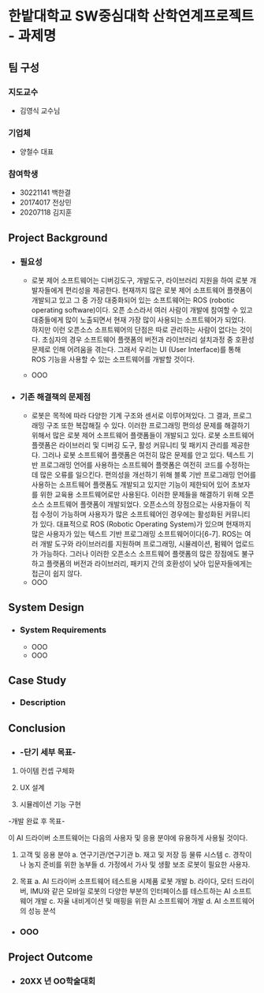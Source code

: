 # 한밭대학교 SW중심대학 산학연계프로젝트 - 과제명

## **팀 구성**
### 지도교수
 - 김영식 교수님

### 기업체 
 - 양철수 대표

### 참여학생
 - 30221141 백한결 
 - 20174017 전상민
 - 20207118 김지훈

## Project Background
- ### 필요성
  - 로봇 제어 소프트웨어는 디버깅도구, 개발도구, 라이브러리 지원을 하여 로봇 개발자들에게 편리성을 제공한다. 현재까지 많은 로봇 제어 소프트웨어 플랫폼이 개발되고 있고 그 중 가장 대중화되어 있는 소프트웨어는 ROS (robotic operating software)이다. 오픈 소스라서 여러 사람이 개발에 참여할 수 있고 대중들에게 많이 노출되면서 현재 가장 많이 사용되는 소프트웨어가 되었다.   
하지만 이런 오픈소스 소프트웨어의 단점은 따로 관리하는 사람이 없다는 것이다. 초심자의 경우 소프트웨어 플랫폼의 버전과 라이브러리 설치과정 중 호환성 문제로 인해 어려움을 겪는다. 그래서 우리는 UI (User Interface)를 통해 ROS 기능을 사용할 수 있는 소프트웨어를 개발할 것이다. 

  - OOO
- ### 기존 해결책의 문제점
  - 로봇은 목적에 따라 다양한 기계 구조와 센서로 이루어져있다. 그 결과, 프로그래밍 구조 또한 복잡해질 수 있다. 이러한 프로그래밍 편의성 문제를 해결하기 위해서 많은 로봇 제어 소프트웨어 플랫폼들이 개발되고 있다. 로봇 소프트웨어 플랫폼은 라이브러리 및 디버깅 도구, 활성 커뮤니티 및 패키지 관리를 제공한다.
그러나 로봇 소프트웨어 플랫폼은 여전히 많은 문제를 안고 있다. 텍스트 기반 프로그래밍 언어를 사용하는 소프트웨어 플랫폼은 여전히 코드를 수정하는 데 많은 오류를 일으킨다. 편의성을 개선하기 위해 블록 기반 프로그래밍 언어를 사용하는 소프트웨어 플랫폼도 개발되고 있지만 기능이 제한되어 있어 초보자를 위한 교육용 소프트웨어로만 사용된다. 이러한 문제들을 해결하기 위해 오픈소스 소프트웨어 플랫폼이 개발되었다. 오픈소스의 장점으로는 사용자들이 직접 수정이 가능하며 사용자가 많은 소프트웨어인 경우에는 활성화된 커뮤니티가 있다. 대표적으로 ROS (Robotic Operating System)가 있으며 현재까지 많은 사용자가 있는 텍스트 기반 프로그래밍 소프트웨어이다[6-7]. ROS는 여러 개발 도구와 라이브러리를 지원하며 프로그래밍, 시뮬레이션, 펌웨어 업로드가 가능하다. 그러나 이러한 오픈소스 소프트웨어 플랫폼의 많은 장점에도 불구하고 플랫폼의 버전과 라이브러리, 패키지 간의 호환성이 낮아 입문자들에게는 접근이 쉽지 않다.
  - OOO
  
## System Design
  - ### System Requirements
    - OOO
    - OOO
    
## Case Study
  - ### Description
  
  
## Conclusion
  - ### -단기 세부 목표-

1) 아이템 컨셉 구체화

2) UX 설계

3) 시뮬레이션 기능 구현


-개발 완료 후 목표-

이 AI 드라이버 소프트웨어는 다음의 사용자 및 응용 분야에 유용하게 사용될 것이다.
1) 고객 및 응용 분야
    a. 연구기관/연구기관
    b. 재고 및 저장 등 물류 시스템
    c. 경작이나 농지 준비를 위한 농부들
    d. 가정에서 가사 및 생활 보조 로봇이 필요한 사용자.


2) 목표
    a. AI 드라이버 소프트웨어 테스트용 시제품 로봇 개발
b. 라이다, 모터 드라이버, IMU와 같은 모바일 로봇의 다양한 부분의 인터페이스를 테스트하는 AI 소프트웨어 개발
    c. 자율 내비게이션 및 매핑을 위한 AI 소프트웨어 개발
    d. AI 소프트웨어의 성능 분석
  - ### OOO
  
## Project Outcome
- ### 20XX 년 OO학술대회 
